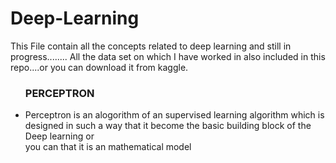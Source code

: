 # Deep-Learning
This File contain all the concepts related to deep learning and still in progress........
All the data set on which I have worked in also included in this repo....or you can download it from kaggle.

<ul>
  <h3>PERCEPTRON</h3>
  <li>Perceptron is an alogorithm of an supervised learning algorithm which is designed in such a way that it become the basic building block of the Deep learning or <br> you can that it is an mathematical model</li>
